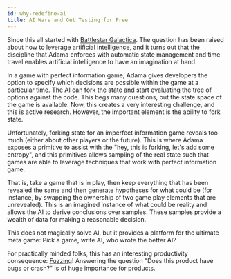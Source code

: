```yaml
---
id: why-redefine-ai
title: AI Wars and Get Testing for Free
---
```


Since this all started with <a href="https://boardgamegeek.com/boardgame/37111/battlestar-galactica-board-game">Battlestar Galactica</a>. The question has been raised about how to leverage artificial intelligence, and it turns out that the discipline that Adama enforces with automatic state management and time travel enables artificial intelligence to have an imagination at hand.

In a game with perfect information game, Adama gives developers the option to specify which decisions are possible within the game at a particular time. The AI can fork the state and start evaluating the tree of options against the code. This begs many questions, but the state space of the game is available. Now, this creates a very interesting challenge, and this is active research. However, the important element is the ability to fork state.

Unfortunately, forking state for an imperfect information game reveals too much (either about other players or the future). This is where Adama exposes a primitive to assist with the "hey, this is forking, let's add some entropy", and this primitives allows sampling of the real state such that games are able to leverage techniques that work with perfect information game.

That is, take a game that is in play, then keep everything that has been revealed the same and then generate hypotheses for what could be (for instance, by swapping the ownership of two game play elements that are unrevealed). This is an imagined instance of what could be reality and allows the AI to derive conclusions over samples. These samples provide a wealth of data for making a reasonable decision.

This does not magically solve AI, but it provides a platform for the ultimate meta game: Pick a game, write AI, who wrote the better AI?

For practically minded folks, this has an interesting productivity consequence: [Fuzzing](https://en.wikipedia.org/wiki/Fuzzing)! Answering the question "Does this product have bugs or crash?" is of huge importance for products.
